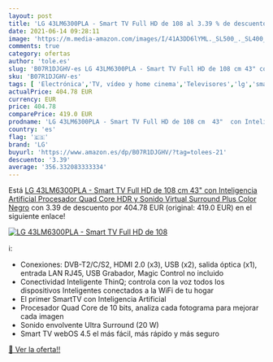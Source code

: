 ```yaml
---
layout: post
title: 'LG 43LM6300PLA - Smart TV Full HD de 108 al 3.39 % de descuento'
date: 2021-06-14 09:28:11
image: 'https://m.media-amazon.com/images/I/41A3DD6lYML._SL500_._SL400_.jpg'
comments: true
category: ofertas
author: 'tole.es'
slug: 'B07R1DJGHV-es LG 43LM6300PLA - Smart TV Full HD de 108 cm 43" con...'
sku: 'B07R1DJGHV-es'
tags: [ 'Electrónica','TV, vídeo y home cinema','Televisores','lg','smart','tv', ]
actualPrice: 404.78 EUR
currency: EUR
price: 404.78
comparePrice: 419.0 EUR
prodname: 'LG 43LM6300PLA - Smart TV Full HD de 108 cm  43"  con Inteligencia Artificial  Procesador Quad Core  HDR y Sonido Virtual Surround Plus  Color Negro'
country: 'es'
flag: '🇪🇸'
brand: 'LG'
buyurl: 'https://www.amazon.es/dp/B07R1DJGHV/?tag=tolees-21'
descuento: '3.39'
average: '356.332083333334'
---
```


Está [LG 43LM6300PLA - Smart TV Full HD de 108 cm  43"  con Inteligencia Artificial  Procesador Quad Core  HDR y Sonido Virtual Surround Plus  Color Negro](https://www.amazon.es/dp/B07R1DJGHV/?tag=tolees-21) con 3.39 de descuento por 404.78 EUR (original: 419.0 EUR) en el siguiente enlace!

[![LG 43LM6300PLA - Smart TV Full HD de 108](https://m.media-amazon.com/images/I/41A3DD6lYML._SL500_._SL400_.jpg)](https://www.amazon.es/dp/B07R1DJGHV/?tag=tolees-21)

ℹ️:

- Conexiones: DVB-T2/C/S2, HDMI 2.0 (x3), USB (x2), salida óptica (x1), entrada LAN RJ45, USB Grabador, Magic Control no incluido
- Conectividad Inteligente ThinQ; controla con la voz todos los dispositivos Inteligentes conectados a la WiFi de tu hogar
- El primer SmartTV con Inteligencia Artificial
- Procesador Quad Core de 10 bits, analiza cada fotograma para mejorar cada imagen
- Sonido envolvente Ultra Surround (20 W)
- Smart TV webOS 4.5 el más fácil, más rápido y más seguro

[🛒 Ver la oferta!!](https://www.amazon.es/dp/B07R1DJGHV/?tag=tolees-21)
